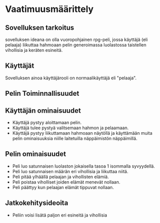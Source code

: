 # Vaatimuusmäärittely

## Sovelluksen tarkoitus

sovelluksen ideana on olla vuoropohjainen rpg-peli, jossa käyttäjä (eli pelaaja)
liikuttaa hahmoaan pelin generoimassa luolastossa taistellen vihollisia ja
keräten esineitä.

## Käyttäjät
Sovelluksen ainoa käyttäjärooli on normaalikäyttäjä eli "pelaaja".

## Pelin Toiminnallisuudet

## Käyttäjän ominaisuudet
- Käyttäjä pystyy aloittamaan pelin.
- Käyttäjä tulee pystyä valitsemaan hahmon ja pelaamaan.
- Käyttäjä pystyy liikuttamaan hahmoaan näytöllä ja käyttämään muita pelin ominaisuuksia niille laitetuilla näppäimistön näppäimillä.

## Pelin ominaisuudet
- Peli luo satunnaisen luolaston jokaisella tasoa 1 isommalla syvyydellä.
- Peli luo satunnaisen määrän eri vihollisia ja liikuttaa niitä.
- Peli pitää ylhäällä pelaajan ja vihollisten elämiä. 
- Peli poistaa viholliset joiden elämät menevät nollaan.
- Peli päättyy kun pelaajan elämät tippuvat nollaan.

## Jatkokehitysideoita
- Peliin voisi lisätä paljon eri esineitä ja vihollisia
  
